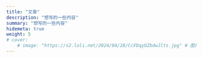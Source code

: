 ```yaml
---
title: "文章"
description: "想写的一些内容"
summary: "想写的一些内容"
hidemeta: true
weight: 5
# cover:
    # image: "https://s2.loli.net/2024/04/28/CcFDqyOZbdwJlts.jpg" # 图片链接
---
```

